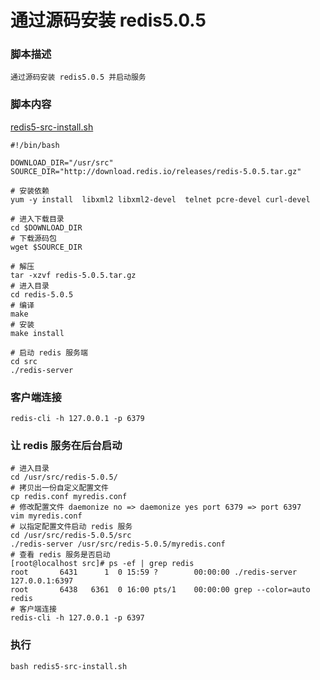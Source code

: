 # 通过源码安装 redis5.0.5

### 脚本描述

```
通过源码安装 redis5.0.5 并启动服务
```

### 脚本内容

[redis5-src-install.sh](redis5-src-install.sh)  

```shell
#!/bin/bash

DOWNLOAD_DIR="/usr/src"
SOURCE_DIR="http://download.redis.io/releases/redis-5.0.5.tar.gz"

# 安装依赖
yum -y install  libxml2 libxml2-devel  telnet pcre-devel curl-devel

# 进入下载目录
cd $DOWNLOAD_DIR
# 下载源码包
wget $SOURCE_DIR

# 解压
tar -xzvf redis-5.0.5.tar.gz
# 进入目录
cd redis-5.0.5
# 编译
make
# 安装
make install

# 启动 redis 服务端
cd src
./redis-server
```

### 客户端连接

```shell
redis-cli -h 127.0.0.1 -p 6379
```

### 让 redis 服务在后台启动

```shell
# 进入目录
cd /usr/src/redis-5.0.5/
# 拷贝出一份自定义配置文件
cp redis.conf myredis.conf
# 修改配置文件 daemonize no => daemonize yes port 6379 => port 6397
vim myredis.conf
# 以指定配置文件启动 redis 服务
cd /usr/src/redis-5.0.5/src
./redis-server /usr/src/redis-5.0.5/myredis.conf
# 查看 redis 服务是否启动
[root@localhost src]# ps -ef | grep redis
root       6431      1  0 15:59 ?        00:00:00 ./redis-server 127.0.0.1:6397
root       6438   6361  0 16:00 pts/1    00:00:00 grep --color=auto redis
# 客户端连接
redis-cli -h 127.0.0.1 -p 6397
```

### 执行
```shell
bash redis5-src-install.sh
```
